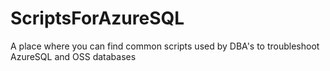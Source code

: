 # ScriptsForAzureSQL
A place where you can find common scripts used by DBA's to troubleshoot AzureSQL and OSS databases
